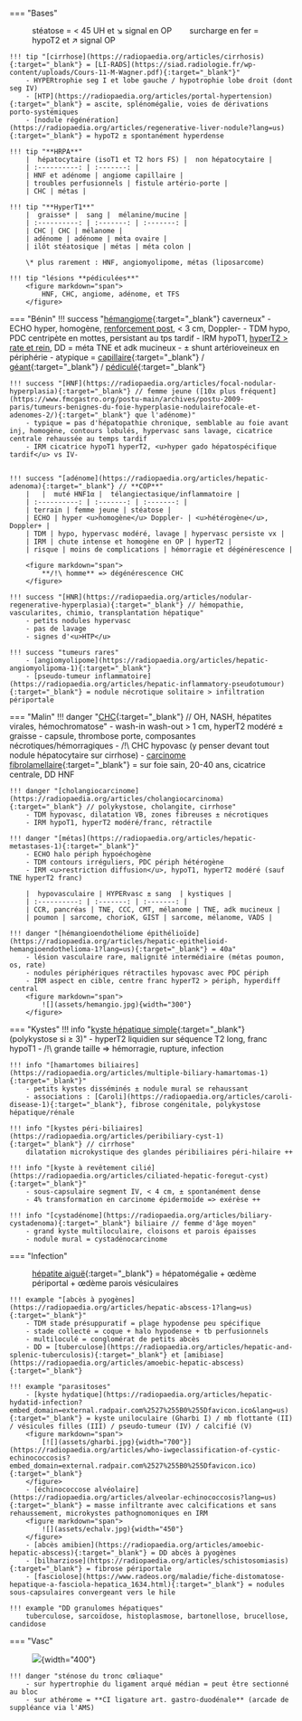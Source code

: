 === "Bases"
    <figure markdown="span">
        stéatose = < 45 UH et ↘ signal en OP &nbsp;&nbsp;&nbsp;&nbsp;&nbsp;&nbsp; surcharge en fer = hypoT2 et ↗ signal OP
    </figure>

    !!! tip "[cirrhose](https://radiopaedia.org/articles/cirrhosis){:target="_blank"} = [LI-RADS](https://siad.radiologie.fr/wp-content/uploads/Cours-11-M-Wagner.pdf){:target="_blank"}"
        - HYPERtrophie seg I et lobe gauche / hypotrophie lobe droit (dont seg IV)
        - [HTP](https://radiopaedia.org/articles/portal-hypertension){:target="_blank"} = ascite, splénomégalie, voies de dérivations porto-systémiques
        - [nodule régénération](https://radiopaedia.org/articles/regenerative-liver-nodule?lang=us){:target="_blank"} = hypoT2 ± spontanément hyperdense

    !!! tip "**HRPA**"
        |  hépatocytaire (isoT1 et T2 hors FS) |  non hépatocytaire |  
        | :----------: | :-------: |
        | HNF et adénome | angiome capillaire | 
        | troubles perfusionnels | fistule artério-porte | 
        | CHC | métas | 

    !!! tip "**HyperT1**"
        |  graisse* |  sang |  mélanine/mucine |
        | :----------: | :-------: | :-------: |
        | CHC | CHC | mélanome |
        | adénome | adénome | méta ovaire | 
        | ilôt stéatosique | métas | méta colon | 

        \* plus rarement : HNF, angiomyolipome, métas (liposarcome)

    !!! tip "lésions **pédiculées**"
        <figure markdown="span">
            HNF, CHC, angiome, adénome, et TFS
        </figure>

=== "Bénin"
    !!! success "[hémangiome](https://radiopaedia.org/articles/hepatic-haemangioma-3){:target="_blank"} caverneux"
        - ECHO hyper, homogène, <u>renforcement post</u>, < 3 cm, Doppler-
        - TDM hypo, PDC centripète en mottes, persistant au tps tardif
        - IRM hypoT1, <u>hyperT2 > rate et rein</u>, DD = méta TNE et adk mucineux
        - ± shunt artérioveineux en périphérie
        - atypique = [capillaire](https://radiopaedia.org/articles/flash-filling-hepatic-haemangioma-2){:target="_blank"} / [géant](https://radiopaedia.org/articles/giant-hepatic-haemangioma-1){:target="_blank"} / [pédiculé](https://radiopaedia.org/articles/pedunculated-hepatic-hemangioma){:target="_blank"}

    !!! success "[HNF](https://radiopaedia.org/articles/focal-nodular-hyperplasia){:target="_blank"} // femme jeune ([10x plus fréquent](https://www.fmcgastro.org/postu-main/archives/postu-2009-paris/tumeurs-benignes-du-foie-hyperplasie-nodulairefocale-et-adenomes-2/){:target="_blank"} que l'adénome)"
        - typique = pas d'hépatopathie chronique, semblable au foie avant inj, homogène, contours lobulés, hypervasc sans lavage, cicatrice centrale rehaussée au temps tardif
        - IRM cicatrice hypoT1 hyperT2, <u>hyper gado hépatospécifique tardif</u> vs IV-


    !!! success "[adénome](https://radiopaedia.org/articles/hepatic-adenoma){:target="_blank"} // **COP**"
        |   |  muté HNF1α |  télangiectasique/inflammatoire | 
        | :----------: | :-------: | :-------: |
        | terrain | femme jeune | stéatose |
        | ECHO | hyper <u>homogène</u> Doppler- | <u>hétérogène</u>, Doppler+ |
        | TDM | hypo, hypervasc modéré, lavage | hypervasc persiste vx |
        | IRM | chute intense et homogène en OP | hyperT2 |
        | risque | moins de complications | hémorragie et dégénérescence |

        <figure markdown="span">
            **/!\ homme** => dégénérescence CHC
        </figure>

    !!! success "[HNR](https://radiopaedia.org/articles/nodular-regenerative-hyperplasia){:target="_blank"} // hémopathie, vascularites, chimio, transplantation hépatique"
        - petits nodules hypervasc
        - pas de lavage
        - signes d'<u>HTP</u>
    
    !!! success "tumeurs rares"
        - [angiomyolipome](https://radiopaedia.org/articles/hepatic-angiomyolipoma-1){:target="_blank"}
        - [pseudo-tumeur inflammatoire](https://radiopaedia.org/articles/hepatic-inflammatory-pseudotumour){:target="_blank"} = nodule nécrotique solitaire > infiltration périportale

=== "Malin"
    !!! danger "[CHC](https://radiopaedia.org/articles/hepatocellular-carcinoma){:target="_blank"} // OH, NASH, hépatites virales, hémochromatose"
        - wash-in wash-out > 1 cm, hyperT2 modéré ± graisse
        - capsule, thrombose porte, composantes nécrotiques/hémorragiques
        - /!\ CHC hypovasc (y penser devant tout nodule hépatocytaire sur cirrhose)
        - [carcinome fibrolamellaire](https://radiopaedia.org/articles/fibrolamellar-hepatocellular-carcinoma?lang=us){:target="_blank"} = sur foie sain, 20-40 ans, cicatrice centrale, DD HNF

    !!! danger "[cholangiocarcinome](https://radiopaedia.org/articles/cholangiocarcinoma){:target="_blank"} // polykystose, cholangite, cirrhose"
        - TDM hypovasc, dilatation VB, zones fibreuses ± nécrotiques
        - IRM hypoT1, hyperT2 modéré/franc, rétractile

    !!! danger "[métas](https://radiopaedia.org/articles/hepatic-metastases-1){:target="_blank"}"
        - ECHO halo périph hypoéchogène
        - TDM contours irréguliers, PDC périph hétérogène
        - IRM <u>restriction diffusion</u>, hypoT1, hyperT2 modéré (sauf TNE hyperT2 franc)

        |  hypovasculaire | HYPERvasc ± sang  | kystiques |  
        | :----------: | :-------: | :-------: | 
        | CCR, pancréas | TNE, CCC, CMT, mélanome | TNE, adk mucineux | 
        | poumon | sarcome, chorioK, GIST | sarcome, mélanome, VADS | 

    !!! danger "[hémangioendothéliome épithélioïde](https://radiopaedia.org/articles/hepatic-epithelioid-hemangioendothelioma-1?lang=us){:target="_blank"} = 40a"
        - lésion vasculaire rare, malignité intermédiaire (métas poumon, os, rate)
        - nodules périphériques rétractiles hypovasc avec PDC périph
        - IRM aspect en cible, centre franc hyperT2 > périph, hyperdiff central
        <figure markdown="span">
            ![](assets/hemangio.jpg){width="300"}
        </figure>

=== "Kystes"
    !!! info "[kyste hépatique simple](https://radiopaedia.org/articles/simple-hepatic-cyst){:target="_blank"} (polykystose si ≥ 3)"
        - hyperT2 liquidien sur séquence T2 long, franc hypoT1
        - /!\ grande taille => hémorragie, rupture, infection

    !!! info "[hamartomes biliaires](https://radiopaedia.org/articles/multiple-biliary-hamartomas-1){:target="_blank"}"
        - petits kystes disséminés ± nodule mural se rehaussant
        - associations : [Caroli](https://radiopaedia.org/articles/caroli-disease-1){:target="_blank"}, fibrose congénitale, polykystose hépatique/rénale

    !!! info "[kystes péri-biliaires](https://radiopaedia.org/articles/peribiliary-cyst-1){:target="_blank"} // cirrhose"
        dilatation microkystique des glandes péribiliaires péri-hilaire ++

    !!! info "[kyste à revêtement cilié](https://radiopaedia.org/articles/ciliated-hepatic-foregut-cyst){:target="_blank"}"
        - sous-capsulaire segment IV, < 4 cm, ± spontanément dense
        - 4% transformation en carcinome épidermoïde => exérèse ++

    !!! info "[cystadénome](https://radiopaedia.org/articles/biliary-cystadenoma){:target="_blank"} biliaire // femme d'âge moyen"
        - grand kyste multiloculaire, cloisons et parois épaisses
        - nodule mural = cystadénocarcinome

=== "Infection"
    <figure markdown="span">
        [hépatite aiguë](https://radiopaedia.org/articles/acute-hepatitis){:target="_blank"} = hépatomégalie + œdème périportal + œdème parois vésiculaires
    </figure>

    !!! example "[abcès à pyogènes](https://radiopaedia.org/articles/hepatic-abscess-1?lang=us){:target="_blank"}"
        - TDM stade présuppuratif = plage hypodense peu spécifique
        - stade collecté = coque + halo hypodense + tb perfusionnels
        - multiloculé = conglomérat de petits abcès
        - DD = [tuberculose](https://radiopaedia.org/articles/hepatic-and-splenic-tuberculosis){:target="_blank"} et [amibiase](https://radiopaedia.org/articles/amoebic-hepatic-abscess){:target="_blank"}

    !!! example "parasitoses"
        - [kyste hydatique](https://radiopaedia.org/articles/hepatic-hydatid-infection?embed_domain=external.radpair.com%2527%255B0%255Dfavicon.ico&lang=us){:target="_blank"} = kyste uniloculaire (Gharbi I) / mb flottante (II) / vésicules filles (III) / pseudo-tumeur (IV) / calcifié (V)
        <figure markdown="span">
            [![](assets/gharbi.jpg){width="700"}](https://radiopaedia.org/articles/who-iwgeclassification-of-cystic-echinococcosis?embed_domain=external.radpair.com%2527%255B0%255Dfavicon.ico){:target="_blank"}
        </figure>
        - [échinococcose alvéolaire](https://radiopaedia.org/articles/alveolar-echinococcosis?lang=us){:target="_blank"} = masse infiltrante avec calcifications et sans rehaussement, microkystes pathognomoniques en IRM
        <figure markdown="span">
            ![](assets/echalv.jpg){width="450"}
        </figure>
        - [abcès amibien](https://radiopaedia.org/articles/amoebic-hepatic-abscess){:target="_blank"} = DD abcès à pyogènes
        - [bilharziose](https://radiopaedia.org/articles/schistosomiasis){:target="_blank"} = fibrose périportale
        - [fasciolose](https://www.radeos.org/maladie/fiche-distomatose-hepatique-a-fasciola-hepatica_1634.html){:target="_blank"} = nodules sous-capsulaires convergeant vers le hile
    
    !!! example "DD granulomes hépatiques"
        tuberculose, sarcoïdose, histoplasmose, bartonellose, brucellose, candidose

=== "Vasc"
    <figure markdown="span">
        ![](assets/vascfoie.jpg){width="400"}
    </figure>

    !!! danger "sténose du tronc cœliaque"
        - sur hypertrophie du ligament arqué médian = peut être sectionné au bloc
        - sur athérome = **CI ligature art. gastro-duodénale** (arcade de suppléance via l'AMS)